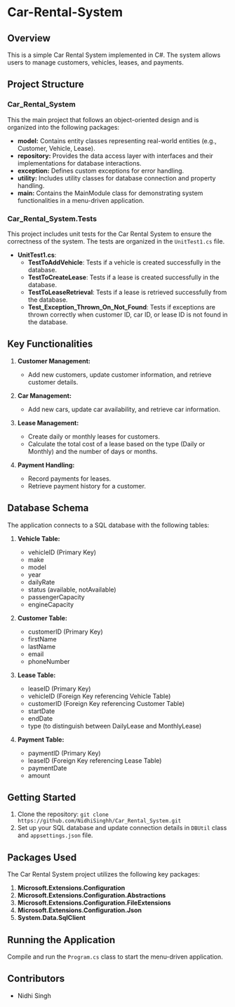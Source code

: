 # Car-Rental-System

## Overview

This is a simple Car Rental System implemented in C#. The system allows users to manage customers, vehicles, leases, and payments.

## Project Structure
### Car_Rental_System
This the main project that follows an object-oriented design and is organized into the following packages:

- **model:** Contains entity classes representing real-world entities (e.g., Customer, Vehicle, Lease).
- **repository:** Provides the data access layer with interfaces and their implementations for database interactions.
- **exception:** Defines custom exceptions for error handling.
- **utility:** Includes utility classes for database connection and property handling.
- **main:** Contains the MainModule class for demonstrating system functionalities in a menu-driven application.

### Car_Rental_System.Tests
This project includes unit tests for the Car Rental System to ensure the correctness of the system. The tests are organized in the `UnitTest1.cs` file.
- **UnitTest1.cs**:
   - **TestToAddVehicle**: Tests if a vehicle is created successfully in the database.
   - **TestToCreateLease**: Tests if a lease is created successfully in the database.
   - **TestToLeaseRetrieval**: Tests if a lease is retrieved successfully from the database.
   - **Test_Exception_Thrown_On_Not_Found**: Tests if exceptions are thrown correctly when customer ID, car ID, or lease ID is not found in the database.

## Key Functionalities

1. **Customer Management:**
   - Add new customers, update customer information, and retrieve customer details.

2. **Car Management:**
   - Add new cars, update car availability, and retrieve car information.

3. **Lease Management:**
   - Create daily or monthly leases for customers.
   - Calculate the total cost of a lease based on the type (Daily or Monthly) and the number of days or months.

4. **Payment Handling:**
   - Record payments for leases.
   - Retrieve payment history for a customer.
   

## Database Schema

The application connects to a SQL database with the following tables:

1. **Vehicle Table:**
   - vehicleID (Primary Key)
   - make
   - model
   - year
   - dailyRate
   - status (available, notAvailable)
   - passengerCapacity
   - engineCapacity

2. **Customer Table:**
   - customerID (Primary Key)
   - firstName
   - lastName
   - email
   - phoneNumber

3. **Lease Table:**
   - leaseID (Primary Key)
   - vehicleID (Foreign Key referencing Vehicle Table)
   - customerID (Foreign Key referencing Customer Table)
   - startDate
   - endDate
   - type (to distinguish between DailyLease and MonthlyLease)

4. **Payment Table:**
   - paymentID (Primary Key)
   - leaseID (Foreign Key referencing Lease Table)
   - paymentDate
   - amount

## Getting Started

1. Clone the repository: `git clone https://github.com/NidhiSinghh/Car_Rental_System.git`
2. Set up your SQL database and update connection details in `DBUtil` class and `appsettings.json` file.

## Packages Used

The Car Rental System project utilizes the following key packages:

1. **Microsoft.Extensions.Configuration**
2. **Microsoft.Extensions.Configuration.Abstractions**
3. **Microsoft.Extensions.Configuration.FileExtensions**
4. **Microsoft.Extensions.Configuration.Json**
5. **System.Data.SqlClient**
   
## Running the Application

Compile and run the `Program.cs` class to start the menu-driven application.

## Contributors

- Nidhi Singh



